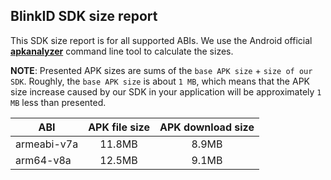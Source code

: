 ## BlinkID SDK size report

This SDK size report is for all supported ABIs. We use the Android official [**apkanalyzer**](https://developer.android.com/studio/command-line/apkanalyzer) command line tool to calculate the sizes.

**NOTE**: Presented APK sizes are sums of the `base APK size` + `size of our SDK`. Roughly, the `base APK size` is about `1 MB`, which means that the APK size increase caused by our SDK in your application will be approximately `1 MB` less than presented.

| ABI | APK file size | APK download size |
| --- |:-------------:| :----------------:|
| armeabi-v7a | 11.8MB | 8.9MB |
| arm64-v8a | 12.5MB | 9.1MB |

